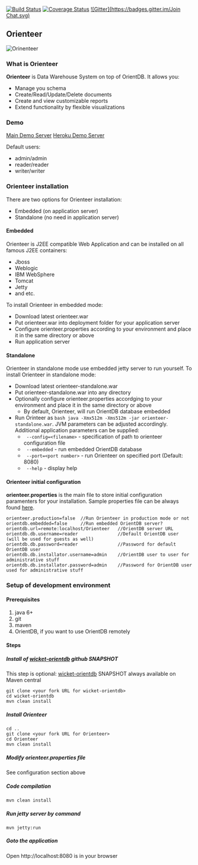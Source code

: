 [![Build Status](https://travis-ci.org/PhantomYdn/Orienteer.svg?branch=master)](https://travis-ci.org/PhantomYdn/Orienteer) [![Coverage Status](https://img.shields.io/coveralls/PhantomYdn/Orienteer.svg)](https://coveralls.io/r/PhantomYdn/Orienteer)  [![Gitter](https://badges.gitter.im/Join Chat.svg)](https://gitter.im/PhantomYdn/Orienteer?utm_source=badge&utm_medium=badge&utm_campaign=pr-badge)

## Orienteer
![Orinenteer](http://orienteer.org/images/orienteer.png)

### What is Orienteer 

**Orienteer** is Data Warehouse System on top of OrientDB. It allows you:

* Manage you schema
* Create/Read/Update/Delete documents
* Create and view customizable reports
* Extend functionality by flexible visualizations

### Demo

[Main Demo Server](http://demo.orienteer.org)
[Heroku Demo Server](http://heroku.orienteer.org)

Default users:
- admin/admin
- reader/reader
- writer/writer

### Orienteer installation

There are two options for Orienteer installation:

- Embedded (on application server)
- Standalone (no need in application server)

#### Embedded

Orienteer is J2EE compatible Web Application and can be installed on all famous J2EE containers:

- Jboss
- Weblogic
- IBM WebSphere
- Tomcat
- Jetty
- and etc.

To install Orienteer in embedded mode:
- Download latest orienteer.war
- Put orienteer.war into deployment folder for your application server
- Configure orienteer.properties according to your environment and place it in the same directory or above
- Run application server

#### Standalone

Orienteer in standalone mode use embedded jetty server to run yourself. To install Orienteer in standalone mode:
- Download latest orienteer-standalone.war
- Put orienteer-standalone.war into any directory
- Optionally configure orienteer.properties accordging to your environment and place it in the same directory or above
  - By default, Orienteer, will run OrientDB database embedded
- Run Orinteer as ```bash java -Xmx512m -Xms512m -jar orienteer-standalone.war```. JVM parameters can be adjusted accordingly. Additional application parameters can be supplied:
  - ``` --config=<filename>``` - specification of path to orienteer configuration file
  - ``` --embedded``` - run embedded OrientDB database
  - ``` --port=<port number>``` - run Orienteer on specified port (Default: 8080)
  - ``` --help``` - display help

#### Orienteer initial configuration

**orienteer.properties** is the main file to store initial configuration paramenters for your installation. Sample properties file can be always found [here](https://github.com/PhantomYdn/Orienteer/blob/master/orienteer.properties.sample).

```properties
orienteer.production=false  //Run Orienteer in production mode or not
orientdb.embedded=false     //Run embedded OrientDB server?
orientdb.url=remote:localhost/Orienteer   //OrientDB server URL
orientdb.db.username=reader               //Default OrientDB user (will be used for guests as well)
orientdb.db.password=reader               //Password for default OrientDB user
orientdb.db.installator.username=admin    //OrientDB user to user for administrative stuff
orientdb.db.installator.password=admin    //Password for OrientDB user used for administrative stuff 
```

### Setup of development environment 

#### Prerequisites
1. java 6+
2. git
3. maven
4. OrientDB, if you want to use OrientDB remotely

#### Steps

##### Install of [wicket-orientdb](https://github.com/PhantomYdn/wicket-orientdb) github SNAPSHOT

This step is optional: [wicket-orientdb](https://github.com/PhantomYdn/wicket-orientdb) SNAPSHOT always available on Maven central

```
git clone <your fork URL for wicket-orientdb>
cd wicket-orientdb
mvn clean install
```

##### Install Orienteer
```
cd ..
git clone <your fork URL for Orienteer>
cd Orienteer
mvn clean install
```
##### Modify orienteer.properties file
See configuration section above

##### Code compilation
```
mvn clean install
```
##### Run jetty server by command
```
mvn jetty:run
```
##### Goto the application
Open http://localhost:8080 is in your browser

